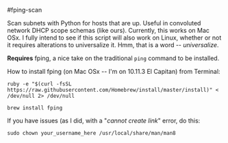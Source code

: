 #fping-scan

Scan subnets with Python for hosts that are up. Useful in convoluted network DHCP scope schemas (like ours).
Currently, this works on Mac OSx. I fully intend to see if this script will also work on Linux, whether or not
it requires alterations to universalize it. Hmm, that is a word -- *universalize*.

**Requires** fping, a nice take on the traditional `ping` command to be installed.

How to install fping (on Mac OSx -- I'm on 10.11.3 El Capitan) from Terminal:

```ruby -e "$(curl -fsSL https://raw.githubusercontent.com/Homebrew/install/master/install)" < /dev/null 2> /dev/null```

```brew install fping```

If you have issues (as I did, with a "*cannot create link*" error, do this:

```sudo chown your_username_here /usr/local/share/man/man8```

